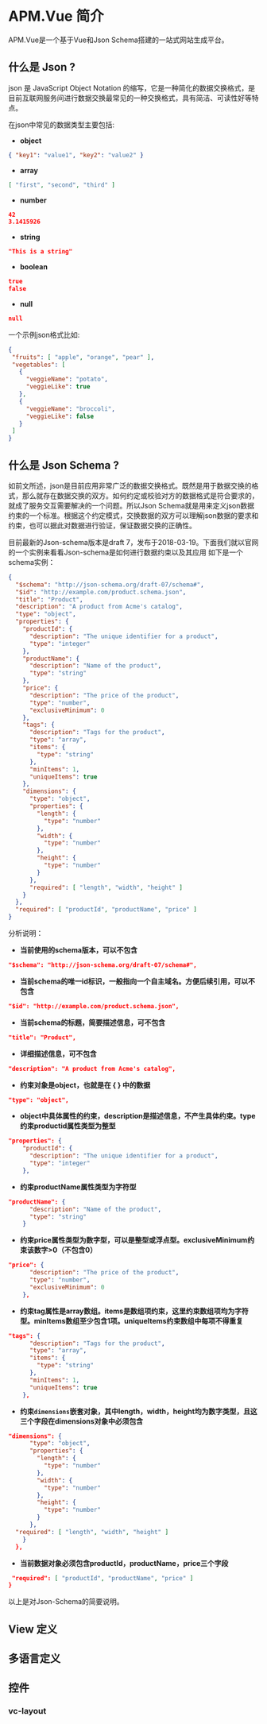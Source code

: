 # APM.Vue 简介

APM.Vue是一个基于Vue和Json Schema搭建的一站式网站生成平台。

## 什么是 Json ?

json 是 JavaScript Object Notation 的缩写，它是一种简化的数据交换格式，是目前互联网服务间进行数据交换最常见的一种交换格式，具有简洁、可读性好等特点。

在json中常见的数据类型主要包括:
- **object** 
```json
{ "key1": "value1", "key2": "value2" }
```
- **array** 
```json
[ "first", "second", "third" ]
```
- **number** 
```json
42
3.1415926
```
- **string** 
```json
"This is a string"
```
- **boolean** 
```json
true
false
```
- **null** 
```json
null
```

一个示例json格式比如:
```json
{
 "fruits": [ "apple", "orange", "pear" ],
 "vegetables": [
   {
     "veggieName": "potato",
     "veggieLike": true
   },
   {
     "veggieName": "broccoli",
     "veggieLike": false
   }
 ]
}
```

## 什么是 Json Schema ?

如前文所述，json是目前应用非常广泛的数据交换格式。既然是用于数据交换的格式，那么就存在数据交换的双方。如何约定或校验对方的数据格式是符合要求的，就成了服务交互需要解决的一个问题。所以Json Schema就是用来定义json数据约束的一个标准。根据这个约定模式，交换数据的双方可以理解json数据的要求和约束，也可以据此对数据进行验证，保证数据交换的正确性。

目前最新的Json-schema版本是draft 7，发布于2018-03-19。下面我们就以官网的一个实例来看看Json-schema是如何进行数据约束以及其应用
如下是一个schema实例：
```json
{
  "$schema": "http://json-schema.org/draft-07/schema#",
  "$id": "http://example.com/product.schema.json",
  "title": "Product",
  "description": "A product from Acme's catalog",
  "type": "object",
  "properties": {
    "productId": {
      "description": "The unique identifier for a product",
      "type": "integer"
    },
    "productName": {
      "description": "Name of the product",
      "type": "string"
    },
    "price": {
      "description": "The price of the product",
      "type": "number",
      "exclusiveMinimum": 0
    },
    "tags": {
      "description": "Tags for the product",
      "type": "array",
      "items": {
        "type": "string"
      },
      "minItems": 1,
      "uniqueItems": true
    },
    "dimensions": {
      "type": "object",
      "properties": {
        "length": {
          "type": "number"
        },
        "width": {
          "type": "number"
        },
        "height": {
          "type": "number"
        }
      },
      "required": [ "length", "width", "height" ]
    }
  },
  "required": [ "productId", "productName", "price" ]
}
```
分析说明：

- **当前使用的schema版本，可以不包含** 
```json
"$schema": "http://json-schema.org/draft-07/schema#",
```
- **当前schema的唯一id标识，一般指向一个自主域名。方便后续引用，可以不包含** 
```json
"$id": "http://example.com/product.schema.json",
```
- **当前schema的标题，简要描述信息，可不包含** 
```json
"title": "Product",
```
- **详细描述信息，可不包含** 
```json
"description": "A product from Acme's catalog",
```
- **约束对象是object，也就是在 { } 中的数据** 
```json
"type": "object",
```
- **object中具体属性的约束，description是描述信息，不产生具体约束。type约束productid属性类型为整型** 
```json
"properties": {
    "productId": {
      "description": "The unique identifier for a product",
      "type": "integer"
    },
```
- **约束productName属性类型为字符型** 
```json
"productName": {
      "description": "Name of the product",
      "type": "string"
    }
```
- **约束price属性类型为数字型，可以是整型或浮点型。exclusiveMinimum约束该数字>0（不包含0）** 
```json
"price": {
      "description": "The price of the product",
      "type": "number",
      "exclusiveMinimum": 0
    },
```
- **约束tag属性是array数组。items是数组项约束，这里约束数组项均为字符型。minItems数组至少包含1项。uniqueItems约束数组中每项不得重复** 
```json
"tags": {
      "description": "Tags for the product",
      "type": "array",
      "items": {
        "type": "string"
      },
      "minItems": 1,
      "uniqueItems": true
    },
```
- **约束`dimensions`嵌套对象，其中length，width，height均为数字类型，且这三个字段在dimensions对象中必须包含** 
```json
"dimensions": {
      "type": "object",
      "properties": {
        "length": {
          "type": "number"
        },
        "width": {
          "type": "number"
        },
        "height": {
          "type": "number"
        }
      },
  "required": [ "length", "width", "height" ]
    }
  },
```
- **当前数据对象必须包含productId，productName，price三个字段** 
```json
 "required": [ "productId", "productName", "price" ]
}
```
以上是对Json-Schema的简要说明。

## View 定义

## 多语言定义

## 控件

### vc-layout


